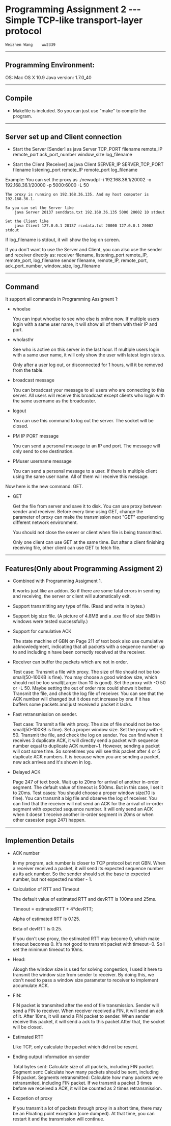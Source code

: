 # Programming Assignment 2 --- Simple TCP-like transport-layer protocol

	Weizhen Wang	ww2339
-------------------------------------------------------------------------

## Programming Environment:

OS: Mac OS X 10.9
Java version: 1.7.0_40

-------------------------------------------------------------------------

## Compile

- Makefile is included. So you can just use "make" to compile the program.

-------------------------------------------------------------------------

## Server set up and Client connection

- Start the Server [Sender] as
	java Server TCP_PORT filename remote_IP remote_port ack_port_number window_size log_filename

- Start the Client [Receiver] as
	java Client SERVER_IP SERVER_TCP_PORT filename listening_port remote_IP remote_port log_filename


Example:
	You can set the proxy as
		./newudpl -i 192.168.36.1/20002 -o 192.168.36.1/20000 -p 5000:6000 -L 50

	The proxy is running on 192.168.36.135. And my host computer is 192.168.36.1.

	So you can set the Server like
		java Server 20137 senddata.txt 192.168.36.135 5000 20002 10 stdout

	Set the Client like
		java Client 127.0.0.1 20137 rcvdata.txt 20000 127.0.0.1 20002 stdout

If log_filename is stdout, it will show the log on screen.

If you don't want to use the Server and Client, you can also use the sender and receiver directly as:
	receiver filename, listening_port remote_IP, remote_port, log_filename
	sender filename, remote_IP, remote_port, ack_port_number, window_size, log_filename

-------------------------------------------------------------------------

## Command 

It support all commands in Programming Assigment 1:

- whoelse

	You can input whoelse to see who else is online now. If multiple users login with a same user name, it will show all of them with their IP and port.

- wholasthr

	See who is active on this server in the last hour. If multiple users login with a same user name, it will only show the user with latest login status.

	Only after a user log out, or disconnected for 1 hours, will it be removed from the table.


- broadcast message

	You can broadcast your message to all users who are connecting to this server. All users will receive this broadcast except clients who login with the same username as the broadcaster.

- logout

	You can use this command to log out the server. The socket will be closed.

- PM IP PORT message

	You can send a personal message to an IP and port. The message will only send to one destination.

- PMuser username message

	You can send a personal message to a user. If there is multiple client using the same user name. All of them will receive this message.


Now here is the new command: GET.

- GET

	Get the file from server and save it to disk. You can use proxy between sender and receiver. Before every time using GET, change the parameter of proxy can make the transmission next "GET" experiencing different network environment.

	You should not close the server or client when file is being transmitted.

	Only one client can use GET at the same time. But after a client finishing receiving file, other client can use GET to fetch file.

-------------------------------------------------------------------------

## Features(Only about Programming Assigment 2)

- Combined with Programming Assigment 1.
	
	It works just like an addon. So if there are some fatal errors in sending and receiving, the server or client will automatically exit.

- Support transmitting any type of file. (Read and write in bytes.)

- Support big size file. (A picture of 4.8MB and a .exe file of size 5MB in windows were tested successfully.)

- Support for cumulative ACK

	The state machine of GBN on Page 211 of text book also use cumulative acknowledgment, indicating that all packets with a sequence number up to and including n have been correctly received at the receiver. 

- Receiver can buffer the packets which are not in order.
	
	Test case:
		Transmit a file with proxy. The size of file should not be too small(50-100KB is fine).
		You may choose a good window size, which should not be too small(Larger than 10 is good). 
		Set the proxy with -O 50 or -L 50. Maybe setting the out of order rate could shows it better.
		Transmit the file, and check the log file of receiver.
		You can see that the ACK number will changed but it does not increase by one if it has buffers some packets and just received a packet it lacks.

- Fast retransmission on sender.

	Test case:
		Transmit a file with proxy. The size of file should not be too small(50-100KB is fine).
		Set a proper window size.
		Set the proxy with -L 50.
		Transmit the file, and check the log on sender.
		You can find when it receives 3 duplicate ACK, it will directly send a packet with sequence number equal to duplicate ACK number+1.
		However, sending a packet will cost some time. So sometimes you will see this packet after 4 or 5 duplicate ACK numbers. It is because when you are sending a packet, new ack arrives and it's shown in log.

 - Delayed ACK

 	Page 247 of text book. Wait up to 20ms for arrival of another in-order segment. The default value of timeout is 500ms. But in this case, I set it to 20ms.
 	Test cases:
 		You should choose a proper window size(10 is fine).
 		You can transmit a big file and observe the log of receiver.
 		You can find that the receiver will not send an ACK for the arrival of in-order segment with expected sequence number. It will only send an ACK when it doesn't receive another in-order segment in 20ms or when other cases(on page 247) happen. 

-------------------------------------------------------------------------

## Implemention Details

- ACK number

	In my program, ack number is closer to TCP protocol but not GBN. When a receiver received a packet, it will send its expected sequence number as its ack number. So the sender should set the base to expected number, but not expected number - 1.

- Calculation of RTT and Timeout

	The default value of estimated RTT and devRTT is 100ms and 25ms.

	Timeout = estimatedRTT + 4*devRTT;

	Alpha of estimated RTT is 0.125.

	Beta of devRTT is 0.25.

	If you don't use proxy, the estimated RTT may become 0, which make timeout becomes 0. It's not good to transmit packet with timeout=0. So I set the minimum timeout to 10ms.


- Head:
	
	Alough the window size is used for solving congestion, I used it here to transmit the window size from sender to receiver. By doing this, we don't need to pass a window size parameter to receiver to implement accumulate ACK.

- FIN:

	FIN packet is transmited after the end of file transmission. Sender will send a FIN to receiver. When receiver received a FIN, it will send an ack of it. After 10ms, it will send a FIN packet to sender. When sender receive this packet, it will send a ack to this packet.After that, the socket will be closed.

- Estimated RTT
	
	Like TCP, only calculate the packet which did not be resent.

- Ending output information on sender

	Total bytes sent: Calculate size of all packets, including FIN packet.
	Segment sent: Calculate how many packets should be sent, including FIN packet.
	Segments retransmitted: Calculate how many packets were retransmited, including FIN packet. If we transmit a packet 3 times before we received a ACK, it will be counted as 2 times retransmission.

- Excpetion of proxy

	If you transmit a lot of packets through proxy in a short time, there may be an Floating point exception (core dumped). At that time, you can restart it and the transmission will continue.
